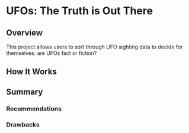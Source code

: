 # UFOs: The Truth is Out There

## Overview

This project allows users to sort through UFO sighting data to decide for themselves: are UFOs fact or fiction?


## How It Works



## Summary

### Recommendations 

### Drawbacks 

